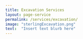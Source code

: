 ```yaml
---
title: Excavation Services
layout: page-service
permalink: /services/excavation/
image: "sterlingExcavation.png"
text:  "Insert text blurb here"
---
```

